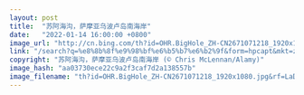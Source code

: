 ```yaml
---
layout: post
title:  "苏阿海沟，萨摩亚乌波卢岛南海岸"
date:   "2022-01-14 16:00:00 +0800"
image_url: "http://cn.bing.com/th?id=OHR.BigHole_ZH-CN2671071218_1920x1080.jpg&rf=LaDigue_1920x1080.jpg&pid=hp"
link: "/search?q=%e8%8b%8f%e9%98%bf%e6%b5%b7%e6%b2%9f&form=hpcapt&mkt=zh-cn"
copyright: "苏阿海沟，萨摩亚乌波卢岛南海岸 (© Chris McLennan/Alamy)"
image_hash: "aa03730ece22c9a2f3caf7d2a138557b"
image_filename: "th?id=OHR.BigHole_ZH-CN2671071218_1920x1080.jpg&rf=LaDigue_1920x1080.jpg&pid=hp"
---
```

